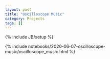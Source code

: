 ```yaml
---
layout: post
title: "Oscilloscope Music"
category: Projects
tags: []
---
```

{% include JB/setup %}

<style>
@media (max-width: 800px) {
    svg {
        max-width: 100%;
    }

    iframe {
        max-width: 100%;
    }
 }
</style>

{% include notebooks/2020-06-07-oscilloscope-music/oscilloscope_music.html %}

